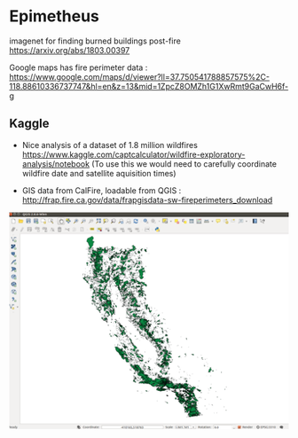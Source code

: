 # Epimetheus

imagenet for finding burned buildings post-fire
https://arxiv.org/abs/1803.00397

Google maps has fire perimeter data :
https://www.google.com/maps/d/viewer?ll=37.750541788857575%2C-118.88610336737747&hl=en&z=13&mid=1ZpcZ8OMZh1G1XwRmt9GaCwH6f-g

## Kaggle
- Nice analysis of a dataset of 1.8 million wildfires https://www.kaggle.com/captcalculator/wildfire-exploratory-analysis/notebook (To use this we would need to carefully coordinate wildfire date and satellite aquisition times)

- GIS data from CalFire, loadable from QGIS : http://frap.fire.ca.gov/data/frapgisdata-sw-fireperimeters_download

![alt text](qgis.png)

